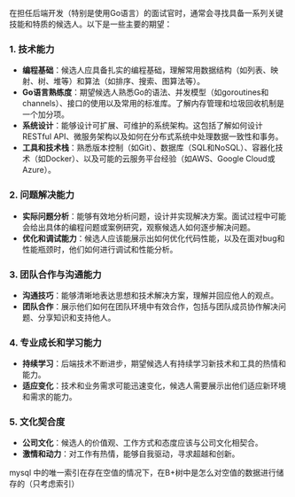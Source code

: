 在担任后端开发（特别是使用Go语言）的面试官时，通常会寻找具备一系列关键技能和特质的候选人。以下是一些主要的期望：

### 1. **技术能力**
- **编程基础**：候选人应具备扎实的编程基础，理解常用数据结构（如列表、映射、树、堆等）和算法（如排序、搜索、图算法等）。
- **Go语言熟练度**：期望候选人熟悉Go的语法、并发模型（如goroutines和channels）、接口的使用以及常用的标准库。了解内存管理和垃圾回收机制是一个加分项。
- **系统设计**：能够设计可扩展、可维护的系统架构。这包括了解如何设计RESTful API、微服务架构以及如何在分布式系统中处理数据一致性和事务。
- **工具和技术栈**：熟悉版本控制（如Git）、数据库（SQL和NoSQL）、容器化技术（如Docker）、以及可能的云服务平台经验（如AWS、Google Cloud或Azure）。

### 2. **问题解决能力**
- **实际问题分析**：能够有效地分析问题，设计并实现解决方案。面试过程中可能会给出具体的编程问题或案例研究，观察候选人如何逐步解决问题。
- **优化和调试能力**：候选人应该能展示出如何优化代码性能，以及在面对bug和性能瓶颈时，他们如何进行调试和性能分析。

### 3. **团队合作与沟通能力**
- **沟通技巧**：能够清晰地表达思想和技术解决方案，理解并回应他人的观点。
- **团队合作**：展示他们如何在团队环境中有效合作，包括与团队成员协作解决问题、分享知识和支持他人。

### 4. **专业成长和学习能力**
- **持续学习**：后端技术不断进步，期望候选人有持续学习新技术和工具的热情和能力。
- **适应变化**：技术和业务需求可能迅速变化，候选人需要展示出他们适应新环境和需求的能力。

### 5. **文化契合度**
- **公司文化**：候选人的价值观、工作方式和态度应该与公司文化相契合。
- **激情和动力**：对工作有热情，能够自我驱动，寻求超越和创新。

mysql 中的唯一索引在存在空值的情况下，在B+树中是怎么对空值的数据进行储存的（只考虑索引）